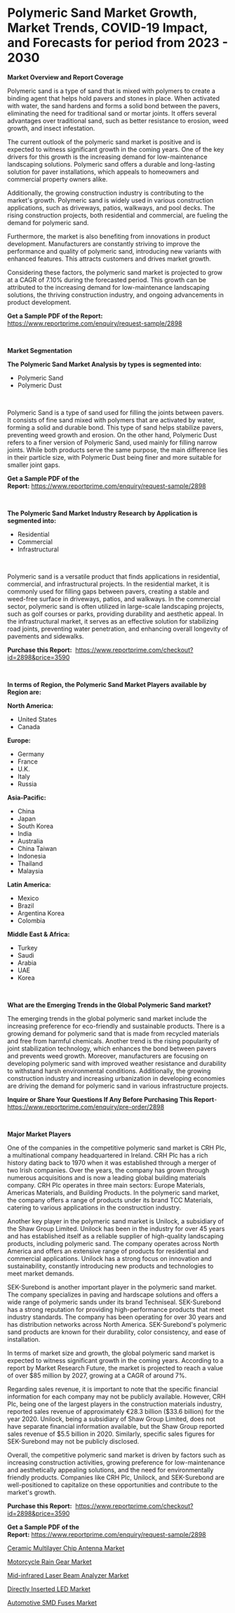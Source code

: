 <p><h1>Polymeric Sand Market Growth, Market Trends, COVID-19 Impact, and Forecasts for period from 2023 - 2030</h1></p><p><strong>Market Overview and Report Coverage</strong></p>
<p><p>Polymeric sand is a type of sand that is mixed with polymers to create a binding agent that helps hold pavers and stones in place. When activated with water, the sand hardens and forms a solid bond between the pavers, eliminating the need for traditional sand or mortar joints. It offers several advantages over traditional sand, such as better resistance to erosion, weed growth, and insect infestation.</p><p>The current outlook of the polymeric sand market is positive and is expected to witness significant growth in the coming years. One of the key drivers for this growth is the increasing demand for low-maintenance landscaping solutions. Polymeric sand offers a durable and long-lasting solution for paver installations, which appeals to homeowners and commercial property owners alike.</p><p>Additionally, the growing construction industry is contributing to the market's growth. Polymeric sand is widely used in various construction applications, such as driveways, patios, walkways, and pool decks. The rising construction projects, both residential and commercial, are fueling the demand for polymeric sand.</p><p>Furthermore, the market is also benefiting from innovations in product development. Manufacturers are constantly striving to improve the performance and quality of polymeric sand, introducing new variants with enhanced features. This attracts customers and drives market growth.</p><p>Considering these factors, the polymeric sand market is projected to grow at a CAGR of 7.10% during the forecasted period. This growth can be attributed to the increasing demand for low-maintenance landscaping solutions, the thriving construction industry, and ongoing advancements in product development.</p></p>
<p><strong>Get a Sample PDF of the Report:</strong> <a href="https://www.reportprime.com/enquiry/request-sample/2898">https://www.reportprime.com/enquiry/request-sample/2898</a></p>
<p>&nbsp;</p>
<p><strong>Market Segmentation</strong></p>
<p><strong>The Polymeric Sand Market Analysis by types is segmented into:</strong></p>
<p><ul><li>Polymeric Sand</li><li>Polymeric Dust</li></ul></p>
<p>&nbsp;</p>
<p><p>Polymeric Sand is a type of sand used for filling the joints between pavers. It consists of fine sand mixed with polymers that are activated by water, forming a solid and durable bond. This type of sand helps stabilize pavers, preventing weed growth and erosion. On the other hand, Polymeric Dust refers to a finer version of Polymeric Sand, used mainly for filling narrow joints. While both products serve the same purpose, the main difference lies in their particle size, with Polymeric Dust being finer and more suitable for smaller joint gaps.</p></p>
<p><strong>Get a Sample PDF of the Report:</strong>&nbsp;<a href="https://www.reportprime.com/enquiry/request-sample/2898">https://www.reportprime.com/enquiry/request-sample/2898</a></p>
<p>&nbsp;</p>
<p><strong>The Polymeric Sand Market Industry Research by Application is segmented into:</strong></p>
<p><ul><li>Residential</li><li>Commercial</li><li>Infrastructural</li></ul></p>
<p>&nbsp;</p>
<p><p>Polymeric sand is a versatile product that finds applications in residential, commercial, and infrastructural projects. In the residential market, it is commonly used for filling gaps between pavers, creating a stable and weed-free surface in driveways, patios, and walkways. In the commercial sector, polymeric sand is often utilized in large-scale landscaping projects, such as golf courses or parks, providing durability and aesthetic appeal. In the infrastructural market, it serves as an effective solution for stabilizing road joints, preventing water penetration, and enhancing overall longevity of pavements and sidewalks.</p></p>
<p><strong>Purchase this Report:</strong>&nbsp; <a href="https://www.reportprime.com/checkout?id=2898&price=3590">https://www.reportprime.com/checkout?id=2898&price=3590</a></p>
<p>&nbsp;</p>
<p><strong>In terms of Region, the Polymeric Sand Market Players available by Region are:</strong></p>
<p>
    <p> <strong> North America: </strong>
        <ul>
            <li>United States</li>
            <li>Canada</li>
        </ul>
        </p> 
    <p> <strong> Europe: </strong>
        <ul>
            <li>Germany</li>
            <li>France</li>
            <li>U.K.</li>
            <li>Italy</li>
            <li>Russia</li>
        </ul>
        </p> 
    <p> <strong> Asia-Pacific: </strong>
        <ul>
            <li>China</li>
            <li>Japan</li>
            <li>South Korea</li>
            <li>India</li>
            <li>Australia</li>
            <li>China Taiwan</li>
            <li>Indonesia</li>
            <li>Thailand</li>
            <li>Malaysia</li>
        </ul>
        </p> 
    <p> <strong> Latin America: </strong>
        <ul>
            <li>Mexico</li>
            <li>Brazil</li>
            <li>Argentina Korea</li>
            <li>Colombia</li>
        </ul>
        </p> 
    <p> <strong> Middle East & Africa: </strong>
        <ul>
            <li>Turkey</li>
            <li>Saudi</li>
            <li>Arabia</li>
            <li>UAE</li>
            <li>Korea</li>
        </ul>
    </p>
    </p>
<p>&nbsp;</p>
<p><strong>What are the Emerging Trends in the Global Polymeric Sand market?</strong></p>
<p><p>The emerging trends in the global polymeric sand market include the increasing preference for eco-friendly and sustainable products. There is a growing demand for polymeric sand that is made from recycled materials and free from harmful chemicals. Another trend is the rising popularity of joint stabilization technology, which enhances the bond between pavers and prevents weed growth. Moreover, manufacturers are focusing on developing polymeric sand with improved weather resistance and durability to withstand harsh environmental conditions. Additionally, the growing construction industry and increasing urbanization in developing economies are driving the demand for polymeric sand in various infrastructure projects.</p></p>
<p><strong>Inquire or Share Your Questions If Any Before Purchasing This Report</strong>- <a href="https://www.reportprime.com/enquiry/pre-order/2898">https://www.reportprime.com/enquiry/pre-order/2898</a></p>
<p>&nbsp;</p>
<p><strong>Major Market Players</strong></p>
<p><p>One of the companies in the competitive polymeric sand market is CRH Plc, a multinational company headquartered in Ireland. CRH Plc has a rich history dating back to 1970 when it was established through a merger of two Irish companies. Over the years, the company has grown through numerous acquisitions and is now a leading global building materials company. CRH Plc operates in three main sectors: Europe Materials, Americas Materials, and Building Products. In the polymeric sand market, the company offers a range of products under its brand TCC Materials, catering to various applications in the construction industry. </p><p>Another key player in the polymeric sand market is Unilock, a subsidiary of the Shaw Group Limited. Unilock has been in the industry for over 45 years and has established itself as a reliable supplier of high-quality landscaping products, including polymeric sand. The company operates across North America and offers an extensive range of products for residential and commercial applications. Unilock has a strong focus on innovation and sustainability, constantly introducing new products and technologies to meet market demands.</p><p>SEK-Surebond is another important player in the polymeric sand market. The company specializes in paving and hardscape solutions and offers a wide range of polymeric sands under its brand Techniseal. SEK-Surebond has a strong reputation for providing high-performance products that meet industry standards. The company has been operating for over 30 years and has distribution networks across North America. SEK-Surebond's polymeric sand products are known for their durability, color consistency, and ease of installation.</p><p>In terms of market size and growth, the global polymeric sand market is expected to witness significant growth in the coming years. According to a report by Market Research Future, the market is projected to reach a value of over $85 million by 2027, growing at a CAGR of around 7%.</p><p>Regarding sales revenue, it is important to note that the specific financial information for each company may not be publicly available. However, CRH Plc, being one of the largest players in the construction materials industry, reported sales revenue of approximately €28.3 billion ($33.6 billion) for the year 2020. Unilock, being a subsidiary of Shaw Group Limited, does not have separate financial information available, but the Shaw Group reported sales revenue of $5.5 billion in 2020. Similarly, specific sales figures for SEK-Surebond may not be publicly disclosed.</p><p>Overall, the competitive polymeric sand market is driven by factors such as increasing construction activities, growing preference for low-maintenance and aesthetically appealing solutions, and the need for environmentally friendly products. Companies like CRH Plc, Unilock, and SEK-Surebond are well-positioned to capitalize on these opportunities and contribute to the market's growth.</p></p>
<p><strong>Purchase this Report:</strong>&nbsp;&nbsp;<a href="https://www.reportprime.com/checkout?id=2898&price=3590">https://www.reportprime.com/checkout?id=2898&price=3590</a></p>
<p></p>
<p><strong>Get a Sample PDF of the Report:</strong>&nbsp;<a href="https://www.reportprime.com/enquiry/request-sample/2898">https://www.reportprime.com/enquiry/request-sample/2898</a></p>
<p><p><a href="https://medium.com/@catherinemartinez15/ceramic-multilayer-chip-antenna-market-report-reveals-the-latest-trends-and-growth-opportunities-of-27a42912daa7">Ceramic Multilayer Chip Antenna Market</a></p><p><a href="https://medium.com/@sarahcornish2022/motorcycle-rain-gear-market-analysis-and-sze-forecasted-for-period-from-2023-to-2030-cac3e4ebdb82">Motorcycle Rain Gear Market</a></p><p><a href="https://medium.com/@nicholasstewart02/mid-infrared-laser-beam-analyzer-market-size-cagr-trends-2024-2030-48373a5af919">Mid-infrared Laser Beam Analyzer Market</a></p><p><a href="https://medium.com/@loririce03/directly-inserted-led-market-size-market-outlook-and-market-forecast-2023-to-2030-1cbb99bce3ae">Directly Inserted LED Market</a></p><p><a href="https://medium.com/@kcekkboop72786/automotive-smd-fuses-market-report-reveals-the-latest-trends-and-growth-opportunities-of-this-aced330dc2a5">Automotive SMD Fuses Market</a></p></p>